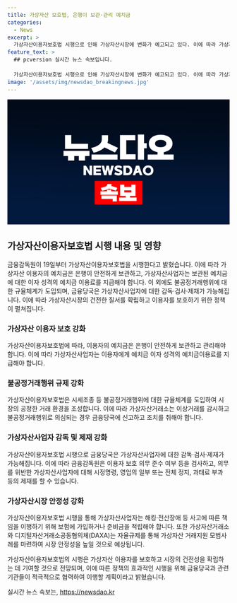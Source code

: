```yaml
---
title: 가상자산 보호법, 은행이 보관·관리 예치금
categories:
  - News
excerpt: >
  가상자산이용자보호법 시행으로 인해 가상자산시장에 변화가 예고되고 있다. 이에 따라 가상자산 예치금은 은행에 안전하게 보관될 뿐만 아니라, 불공정거래행위에 대한 규율체계도 도입된다. 이로써 가상자산 이용자의 안전이 보장되며, 가상자산사업자에 대한 감독과 검사, 제재가 가능해진다. 또한, 이용자의 보호를 위해 해킹이나 사고에 대비한 보험 상품도 출시될 예정이다. 이러한 변화로 시장의 질서가 보다 안정화될 것으로 전망된다. 
feature_text: >
  ## pcversion 실시간 뉴스 속보입니다.

  가상자산이용자보호법 시행으로 인해 가상자산시장에 변화가 예고되고 있다. 이에 따라 가상자산 예치금은 은행에 안전하게 보관될 뿐만 아니라, 불공정거래행위에 대한 규율체계도 도입된다. 이로써 가상자산 이용자의 안전이 보장되며, 가상자산사업자에 대한 감독과 검사, 제재가 가능해진다. 또한, 이용자의 보호를 위해 해킹이나 사고에 대비한 보험 상품도 출시될 예정이다. 이러한 변화로 시장의 질서가 보다 안정화될 것으로 전망된다. 
image: '/assets/img/newsdao_breakingnews.jpg'
---
```


<p><img src="/assets/img/newsdao_breakingnews.jpg" alt="pcversion 속보" /></p>

<h2 data-ke-size="size26">가상자산이용자보호법 시행 내용 및 영향</h2>

<p data-ke-size="size16">금융감독원이 19일부터 가상자산이용자보호법을 시행한다고 밝혔습니다. 이에 따라 가상자산 이용자의 예치금은 은행이 안전하게 보관하고, 가상자산사업자는 보관된 예치금에 대한 이자 성격의 예치금 이용료를 지급해야 합니다. 이 외에도 불공정거래행위에 대한 규율체계가 도입되며, 금융당국은 가상자산사업자에 대한 감독·검사·제재가 가능해집니다. 이에 따라 가상자산시장의 건전한 질서를 확립하고 이용자를 보호하기 위한 정책이 펼쳐집니다.</p>

<h3 data-ke-size="size24">가상자산 이용자 보호 강화</h3>

<p data-ke-size="size16">가상자산이용자보호법에 따라, 이용자의 예치금은 은행이 안전하게 보관하고 관리해야 합니다. 이에 따라 가상자산사업자는 이용자에게 예치금 이자 성격의 예치금이용료를 지급해야 합니다.</p>

<h3 data-ke-size="size24">불공정거래행위 규제 강화</h3>

<p data-ke-size="size16">가상자산이용자보호법은 시세조종 등 불공정거래행위에 대한 규율체계를 도입하여 시장의 공정한 거래 환경을 조성합니다. 이에 따라 가상자산거래소는 이상거래를 감시하고 불공정거래행위로 의심되는 경우 금융당국에 신고하고 조치를 취해야 합니다.</p>

<h3 data-ke-size="size24">가상자산사업자 감독 및 제재 강화</h3>

<p data-ke-size="size16">가상자산이용자보호법 시행으로 금융당국은 가상자산사업자에 대한 감독·검사·제재가 가능해집니다. 이에 따라 금융감독원은 이용자 보호 의무 준수 여부 등을 검사하고, 의무를 위반한 가상자산사업자에 대해 시정명령, 영업의 일부 또는 전체 정지, 과태료 부과 등의 제재를 할 수 있습니다.</p>

<h3 data-ke-size="size24">가상자산시장 안정성 강화</h3>

<p data-ke-size="size16">가상자산이용자보호법 시행을 통해 가상자산사업자는 해킹·전산장애 등 사고에 따른 책임을 이행하기 위해 보험에 가입하거나 준비금을 적립해야 합니다. 또한 가상자산거래소와 디지털자산거래소공동협의체(DAXA)는 자율규제를 통해 가상자산 거래지원 모범사례를 마련하여 시장 안정성을 높일 것으로 예상됩니다.</p>

<p data-ke-size="size16">가상자산이용자보호법의 시행은 가상자산 이용자를 보호하고 시장의 건전성을 확립하는 데 기여할 것으로 전망되며, 이에 따른 정책의 효과적인 시행을 위해 금융당국과 관련기관들이 적극적으로 협력하여 이행할 계획이라고 밝혔습니다.</p>
실시간 뉴스 속보는, <a href="https://newsdao.kr" rel="dofollow">https://newsdao.kr</a>


